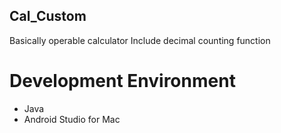 ## Cal_Custom

Basically operable calculator
Include decimal counting function

# Development Environment

- Java
- Android Studio for Mac
